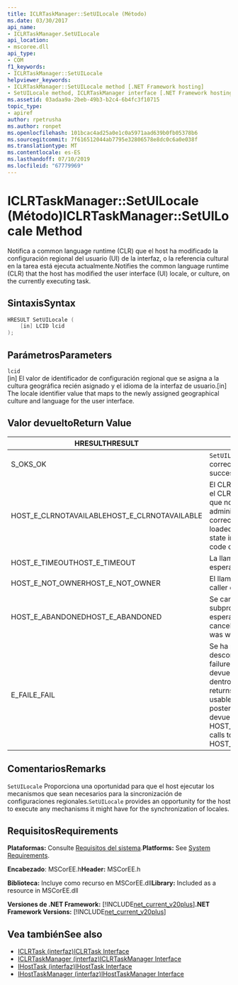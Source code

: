 ```yaml
---
title: ICLRTaskManager::SetUILocale (Método)
ms.date: 03/30/2017
api_name:
- ICLRTaskManager.SetUILocale
api_location:
- mscoree.dll
api_type:
- COM
f1_keywords:
- ICLRTaskManager::SetUILocale
helpviewer_keywords:
- ICLRTaskManager::SetUILocale method [.NET Framework hosting]
- SetUILocale method, ICLRTaskManager interface [.NET Framework hosting]
ms.assetid: 03adaa9a-2beb-49b3-b2c4-6b4fc3f10715
topic_type:
- apiref
author: rpetrusha
ms.author: ronpet
ms.openlocfilehash: 101bcac4ad25a0e1c0a5971aad639b0fb05378b6
ms.sourcegitcommit: 7f616512044ab7795e32806578e8dc0c6a0e038f
ms.translationtype: MT
ms.contentlocale: es-ES
ms.lasthandoff: 07/10/2019
ms.locfileid: "67779969"
---
```

# <a name="iclrtaskmanagersetuilocale-method"></a><span data-ttu-id="95a0a-102">ICLRTaskManager::SetUILocale (Método)</span><span class="sxs-lookup"><span data-stu-id="95a0a-102">ICLRTaskManager::SetUILocale Method</span></span>
<span data-ttu-id="95a0a-103">Notifica a common language runtime (CLR) que el host ha modificado la configuración regional del usuario (UI) de la interfaz, o la referencia cultural en la tarea está ejecuta actualmente.</span><span class="sxs-lookup"><span data-stu-id="95a0a-103">Notifies the common language runtime (CLR) that the host has modified the user interface (UI) locale, or culture, on the currently executing task.</span></span>  
  
## <a name="syntax"></a><span data-ttu-id="95a0a-104">Sintaxis</span><span class="sxs-lookup"><span data-stu-id="95a0a-104">Syntax</span></span>  
  
```cpp  
HRESULT SetUILocale (  
    [in] LCID lcid  
);  
```  
  
## <a name="parameters"></a><span data-ttu-id="95a0a-105">Parámetros</span><span class="sxs-lookup"><span data-stu-id="95a0a-105">Parameters</span></span>  
 `lcid`  
 <span data-ttu-id="95a0a-106">[in] El valor de identificador de configuración regional que se asigna a la cultura geográfica recién asignado y el idioma de la interfaz de usuario.</span><span class="sxs-lookup"><span data-stu-id="95a0a-106">[in] The locale identifier value that maps to the newly assigned geographical culture and language for the user interface.</span></span>  
  
## <a name="return-value"></a><span data-ttu-id="95a0a-107">Valor devuelto</span><span class="sxs-lookup"><span data-stu-id="95a0a-107">Return Value</span></span>  
  
|<span data-ttu-id="95a0a-108">HRESULT</span><span class="sxs-lookup"><span data-stu-id="95a0a-108">HRESULT</span></span>|<span data-ttu-id="95a0a-109">DESCRIPCIÓN</span><span class="sxs-lookup"><span data-stu-id="95a0a-109">Description</span></span>|  
|-------------|-----------------|  
|<span data-ttu-id="95a0a-110">S_OK</span><span class="sxs-lookup"><span data-stu-id="95a0a-110">S_OK</span></span>|<span data-ttu-id="95a0a-111">`SetUILocale` se devolvió correctamente.</span><span class="sxs-lookup"><span data-stu-id="95a0a-111">`SetUILocale` returned successfully.</span></span>|  
|<span data-ttu-id="95a0a-112">HOST_E_CLRNOTAVAILABLE</span><span class="sxs-lookup"><span data-stu-id="95a0a-112">HOST_E_CLRNOTAVAILABLE</span></span>|<span data-ttu-id="95a0a-113">El CLR no se ha cargado en un proceso o el CLR se encuentra en un estado en el que no se puede ejecutar código administrado o procesar la llamada correctamente.</span><span class="sxs-lookup"><span data-stu-id="95a0a-113">The CLR has not been loaded into a process, or the CLR is in a state in which it cannot run managed code or process the call successfully.</span></span>|  
|<span data-ttu-id="95a0a-114">HOST_E_TIMEOUT</span><span class="sxs-lookup"><span data-stu-id="95a0a-114">HOST_E_TIMEOUT</span></span>|<span data-ttu-id="95a0a-115">La llamada ha agotado el tiempo de espera.</span><span class="sxs-lookup"><span data-stu-id="95a0a-115">The call timed out.</span></span>|  
|<span data-ttu-id="95a0a-116">HOST_E_NOT_OWNER</span><span class="sxs-lookup"><span data-stu-id="95a0a-116">HOST_E_NOT_OWNER</span></span>|<span data-ttu-id="95a0a-117">El llamador no posee el bloqueo.</span><span class="sxs-lookup"><span data-stu-id="95a0a-117">The caller does not own the lock.</span></span>|  
|<span data-ttu-id="95a0a-118">HOST_E_ABANDONED</span><span class="sxs-lookup"><span data-stu-id="95a0a-118">HOST_E_ABANDONED</span></span>|<span data-ttu-id="95a0a-119">Se canceló un evento mientras un subproceso bloqueado o fibra estaba esperando en ella.</span><span class="sxs-lookup"><span data-stu-id="95a0a-119">An event was canceled while a blocked thread or fiber was waiting on it.</span></span>|  
|<span data-ttu-id="95a0a-120">E_FAIL</span><span class="sxs-lookup"><span data-stu-id="95a0a-120">E_FAIL</span></span>|<span data-ttu-id="95a0a-121">Se ha producido un error irrecuperable desconocido.</span><span class="sxs-lookup"><span data-stu-id="95a0a-121">An unknown catastrophic failure occurred.</span></span> <span data-ttu-id="95a0a-122">Cuando un método devuelve E_FAIL, CLR ya no es utilizable dentro del proceso.</span><span class="sxs-lookup"><span data-stu-id="95a0a-122">When a method returns E_FAIL, the CLR is no longer usable within the process.</span></span> <span data-ttu-id="95a0a-123">Las llamadas posteriores a métodos de hospedaje devuelven HOST_E_CLRNOTAVAILABLE.</span><span class="sxs-lookup"><span data-stu-id="95a0a-123">Subsequent calls to hosting methods return HOST_E_CLRNOTAVAILABLE.</span></span>|  
  
## <a name="remarks"></a><span data-ttu-id="95a0a-124">Comentarios</span><span class="sxs-lookup"><span data-stu-id="95a0a-124">Remarks</span></span>  
 <span data-ttu-id="95a0a-125">`SetUILocale` Proporciona una oportunidad para que el host ejecutar los mecanismos que sean necesarios para la sincronización de configuraciones regionales.</span><span class="sxs-lookup"><span data-stu-id="95a0a-125">`SetUILocale` provides an opportunity for the host to execute any mechanisms it might have for the synchronization of locales.</span></span>  
  
## <a name="requirements"></a><span data-ttu-id="95a0a-126">Requisitos</span><span class="sxs-lookup"><span data-stu-id="95a0a-126">Requirements</span></span>  
 <span data-ttu-id="95a0a-127">**Plataformas:** Consulte [Requisitos del sistema](../../../../docs/framework/get-started/system-requirements.md).</span><span class="sxs-lookup"><span data-stu-id="95a0a-127">**Platforms:** See [System Requirements](../../../../docs/framework/get-started/system-requirements.md).</span></span>  
  
 <span data-ttu-id="95a0a-128">**Encabezado**: MSCorEE.h</span><span class="sxs-lookup"><span data-stu-id="95a0a-128">**Header:** MSCorEE.h</span></span>  
  
 <span data-ttu-id="95a0a-129">**Biblioteca:** Incluye como recurso en MSCorEE.dll</span><span class="sxs-lookup"><span data-stu-id="95a0a-129">**Library:** Included as a resource in MSCorEE.dll</span></span>  
  
 <span data-ttu-id="95a0a-130">**Versiones de .NET Framework:** [!INCLUDE[net_current_v20plus](../../../../includes/net-current-v20plus-md.md)]</span><span class="sxs-lookup"><span data-stu-id="95a0a-130">**.NET Framework Versions:** [!INCLUDE[net_current_v20plus](../../../../includes/net-current-v20plus-md.md)]</span></span>  
  
## <a name="see-also"></a><span data-ttu-id="95a0a-131">Vea también</span><span class="sxs-lookup"><span data-stu-id="95a0a-131">See also</span></span>

- [<span data-ttu-id="95a0a-132">ICLRTask (interfaz)</span><span class="sxs-lookup"><span data-stu-id="95a0a-132">ICLRTask Interface</span></span>](../../../../docs/framework/unmanaged-api/hosting/iclrtask-interface.md)
- [<span data-ttu-id="95a0a-133">ICLRTaskManager (interfaz)</span><span class="sxs-lookup"><span data-stu-id="95a0a-133">ICLRTaskManager Interface</span></span>](../../../../docs/framework/unmanaged-api/hosting/iclrtaskmanager-interface.md)
- [<span data-ttu-id="95a0a-134">IHostTask (interfaz)</span><span class="sxs-lookup"><span data-stu-id="95a0a-134">IHostTask Interface</span></span>](../../../../docs/framework/unmanaged-api/hosting/ihosttask-interface.md)
- [<span data-ttu-id="95a0a-135">IHostTaskManager (interfaz)</span><span class="sxs-lookup"><span data-stu-id="95a0a-135">IHostTaskManager Interface</span></span>](../../../../docs/framework/unmanaged-api/hosting/ihosttaskmanager-interface.md)
